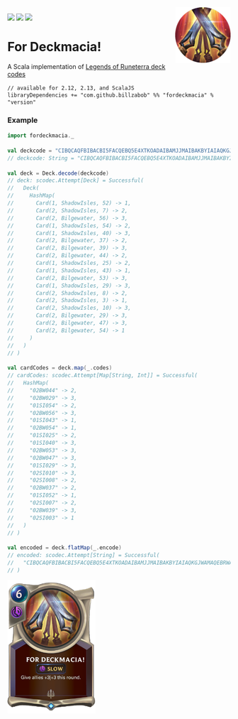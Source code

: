 <img align="right" src="https://github.com/Billzabob/ForDeckmacia/blob/master/core/src/main/resources/demacia.png" height="125px" style="padding-left: 20px"/>


[![](https://github.com/Billzabob/ForDeckmacia/workflows/build/badge.svg)](https://github.com/Billzabob/ForDeckmacia/actions?query=workflow%3Abuild)
[![](https://codecov.io/gh/Billzabob/ForDeckmacia/branch/master/graph/badge.svg)](https://codecov.io/gh/Billzabob/ForDeckmacia)
[![](https://img.shields.io/nexus/r/com.github.billzabob/fordeckmacia_2.13?color=success&nexusVersion=2&server=https%3A%2F%2Foss.sonatype.org)](https://oss.sonatype.org/content/repositories/releases/com/github/billzabob/fordeckmacia_2.13)

# For Deckmacia!

A Scala implementation of [Legends of Runeterra deck codes](https://developer.riotgames.com/docs/lor#deck-codes)

```
// available for 2.12, 2.13, and ScalaJS
libraryDependencies += "com.github.billzabob" %% "fordeckmacia" % "version"
```

### Example ###

```scala
import fordeckmacia._

val deckcode = "CIBQCAQFBIBACBI5FACQEBQ5E4XTKOADAIBAMJJMAIBAKBYIAIAQKGJWAMAQEBRWAEBAKAYCAECSWNA"
// deckcode: String = "CIBQCAQFBIBACBI5FACQEBQ5E4XTKOADAIBAMJJMAIBAKBYIAIAQKGJWAMAQEBRWAEBAKAYCAECSWNA"

val deck = Deck.decode(deckcode)
// deck: scodec.Attempt[Deck] = Successful(
//   Deck(
//     HashMap(
//       Card(1, ShadowIsles, 52) -> 1,
//       Card(2, ShadowIsles, 7) -> 2,
//       Card(2, Bilgewater, 56) -> 3,
//       Card(1, ShadowIsles, 54) -> 2,
//       Card(1, ShadowIsles, 40) -> 3,
//       Card(2, Bilgewater, 37) -> 2,
//       Card(2, Bilgewater, 39) -> 3,
//       Card(2, Bilgewater, 44) -> 2,
//       Card(1, ShadowIsles, 25) -> 2,
//       Card(1, ShadowIsles, 43) -> 1,
//       Card(2, Bilgewater, 53) -> 3,
//       Card(1, ShadowIsles, 29) -> 3,
//       Card(2, ShadowIsles, 8) -> 2,
//       Card(2, ShadowIsles, 3) -> 1,
//       Card(2, ShadowIsles, 10) -> 3,
//       Card(2, Bilgewater, 29) -> 3,
//       Card(2, Bilgewater, 47) -> 3,
//       Card(2, Bilgewater, 54) -> 1
//     )
//   )
// )

val cardCodes = deck.map(_.codes)
// cardCodes: scodec.Attempt[Map[String, Int]] = Successful(
//   HashMap(
//     "02BW044" -> 2,
//     "02BW029" -> 3,
//     "01SI054" -> 2,
//     "02BW056" -> 3,
//     "01SI043" -> 1,
//     "02BW054" -> 1,
//     "01SI025" -> 2,
//     "01SI040" -> 3,
//     "02BW053" -> 3,
//     "02BW047" -> 3,
//     "01SI029" -> 3,
//     "02SI010" -> 3,
//     "02SI008" -> 2,
//     "02BW037" -> 2,
//     "01SI052" -> 1,
//     "02SI007" -> 2,
//     "02BW039" -> 3,
//     "02SI003" -> 1
//   )
// )

val encoded = deck.flatMap(_.encode)
// encoded: scodec.Attempt[String] = Successful(
//   "CIBQCAQFBIBACBI5FACQEBQ5E4XTKOADAIBAMJJMAIBAKBYIAIAQKGJWAMAQEBRWAEBAKAYCAECSWNA"
// )
```

<img src="https://github.com/Billzabob/ForDeckmacia/blob/master/core/src/main/resources/ForDeckmacia.png" height="300px"/>
